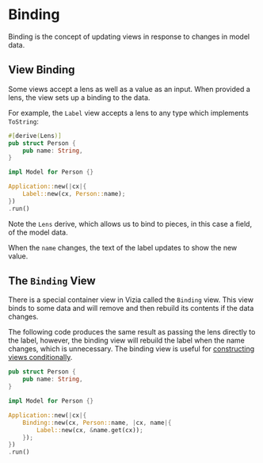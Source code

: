 # Binding

Binding is the concept of updating views in response to changes in model data.

## View Binding 

Some views accept a lens as well as a value as an input. When provided a lens, the view sets up a binding to the data.

For example, the `Label` view accepts a lens to any type which implements `ToString`:

```rust
#[derive(Lens)]
pub struct Person {
    pub name: String,
}

impl Model for Person {}

Application::new(|cx|{
    Label::new(cx, Person::name);
})
.run()
```
Note the `Lens` derive, which allows us to bind to pieces, in this case a field, of the model data.

When the `name` changes, the text of the label updates to show the new value.

## The `Binding` View
There is a special container view in Vizia called the `Binding` view. This view binds to some data and will remove and then rebuild its contents if the data changes.

The following code produces the same result as passing the lens directly to the label, however, the binding view will rebuild the label when the name changes, which is unnecessary. The binding view is useful for [constructing views conditionally](conditional_views.md).

```rust
pub struct Person {
    pub name: String,
}

impl Model for Person {}

Application::new(|cx|{
    Binding::new(cx, Person::name, |cx, name|{
        Label::new(cx, &name.get(cx));
    });
})
.run()
```